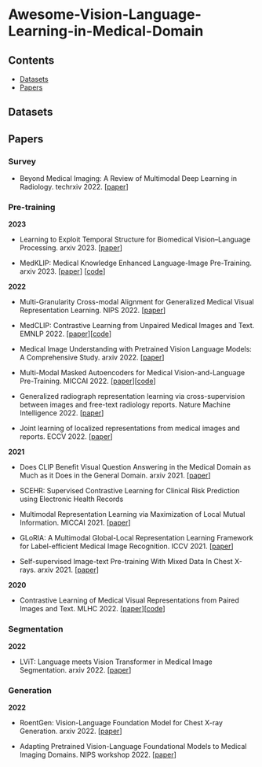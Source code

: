 # Awesome-Vision-Language-Learning-in-Medical-Domain



## Contents
* [Datasets](#datasets)
* [Papers](#papers)

## Datasets
<!-- 
| Dataset                   | Year  | Modality | Images |  Format   |  
|---------------------------|-------|----------|--------|-----------|
| [DDR](https://github.com/nkicsl/DDR-dataset) | 2019 | 13673 | jpg |
| [DeepDRiD](https://isbi.deepdr.org/index.html) | 2019 | 2256 | jpg | 
| [Kaggle](https://www.kaggle.com/c/diabetic-retinopathy-detection/) | 2015 | 88k | jpeg |
| [Messidor](http://www.adcis.net/en/third-party/messidor/) | 2014 | 1200 | tiff |
-->

## Papers


### Survey

- Beyond Medical Imaging: A Review of Multimodal Deep Learning in Radiology. techrxiv 2022. [[paper](https://www.researchgate.net/profile/Jan-Egger-2/publication/358581125_Beyond_Medical_Imaging_A_Review_of_Multimodal_Deep_Learning_in_Radiology/links/620a1e5a7b05f82592ea5bda/Beyond-Medical-Imaging-A-Review-of-Multimodal-Deep-Learning-in-Radiology.pdf)]


### Pre-training

**2023**

- Learning to Exploit Temporal Structure for Biomedical Vision–Language Processing. arxiv 2023. [[paper](https://arxiv.org/pdf/2301.04558.pdf)]

- MedKLIP: Medical Knowledge Enhanced Language-Image Pre-Training. arxiv 2023. [[paper](https://arxiv.org/pdf/2301.02228.pdf)] [[code](https://chaoyi-wu.github.io/MedKLIP/)]

**2022**


- Multi-Granularity Cross-modal Alignment for Generalized Medical Visual Representation Learning. NIPS 2022. [[paper](http://arxiv.org/abs/2210.06044)]

- MedCLIP: Contrastive Learning from Unpaired Medical Images and Text. EMNLP 2022. [[paper](https://arxiv.org/pdf/2210.10163.pdf)][[code](https://github.com/RyanWangZf/MedCLIP)]
  
- Medical Image Understanding with Pretrained Vision Language Models: A Comprehensive Study. arxiv 2022. [[paper](https://arxiv.org/pdf/2209.15517.pdf)]

- Multi-Modal Masked Autoencoders for Medical Vision-and-Language Pre-Training. MICCAI 2022. [[paper](https://arxiv.org/pdf/2209.07098.pdf)][[code](https://github.com/zhjohnchan/M3AE)]


- Generalized radiograph representation learning via cross-supervision between images and free-text radiology reports. Nature Machine Intelligence 2022. [[paper](https://arxiv.org/abs/2111.03452)]


- Joint learning of localized representations from medical images and reports. ECCV 2022. [[paper](https://link.springer.com/chapter/10.1007/978-3-031-19809-0_39)]

**2021**

- Does CLIP Benefit Visual Question Answering in the Medical Domain as Much as it Does in the General Domain. arxiv 2021. [[paper](https://arxiv.org/pdf/2112.13906.pdf)]

- SCEHR: Supervised Contrastive Learning for Clinical Risk Prediction using Electronic Health Records

- Multimodal Representation Learning via Maximization of Local Mutual Information. MICCAI 2021. [[paper](https://link.springer.com/chapter/10.1007/978-3-030-87196-3_26)]

- GLoRIA: A Multimodal Global-Local Representation Learning Framework for Label-efficient Medical Image Recognition. ICCV 2021. [[paper](https://ieeexplore.ieee.org/document/9710099/)]

- Self-supervised Image-text Pre-training With Mixed Data In Chest X-rays. arxiv 2021. [[paper](https://arxiv.org/pdf/2103.16022.pdf)]


**2020**

- Contrastive Learning of Medical Visual Representations from Paired Images and Text. MLHC 2022. [[paper](http://arxiv.org/abs/2010.00747)][[code](https://github.com/yuhaozhang/convirt)]



### Segmentation

**2022**

- LViT: Language meets Vision Transformer in Medical Image Segmentation. arxiv 2022. [[paper](http://arxiv.org/abs/2206.14718)]


### Generation

**2022**

- RoentGen: Vision-Language Foundation Model for Chest X-ray Generation. arxiv 2022. [[paper](http://arxiv.org/abs/2211.12737)]

- Adapting Pretrained Vision-Language Foundational Models to Medical Imaging Domains. NIPS workshop 2022. [[paper](http://arxiv.org/abs/2210.04133)]
